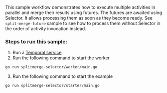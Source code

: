 This sample workflow demonstrates how to execute multiple activities in parallel and merge their results using futures.
The futures are awaited using Selector. It allows processing them as soon as they become ready. See `split-merge-future`
sample to see how to process them without Selector in the order of activity invocation instead.

### Steps to run this sample:

1) Run a [Temporal service](https://github.com/temporalio/samples-go/tree/main/#how-to-use).
2) Run the following command to start the worker

```
go run splitmerge-selector/worker/main.go
```

3) Run the following command to start the example

```
go run splitmerge-selector/starter/main.go
```
